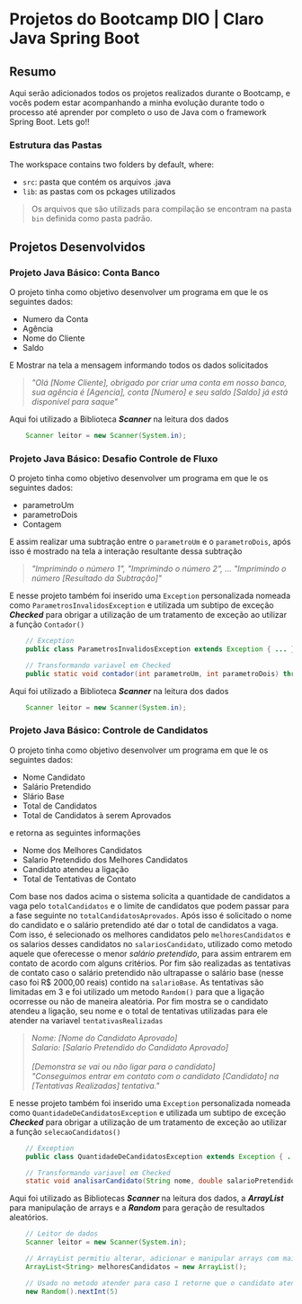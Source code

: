# Projetos do Bootcamp DIO | Claro Java Spring Boot

## Resumo

Aqui serão adicionados todos os projetos realizados durante o Bootcamp, e vocês podem estar acompanhando a minha evolução durante todo o processo até aprender por completo o uso de Java com o framework Spring Boot. Lets go!!

### Estrutura das Pastas

The workspace contains two folders by default, where:

- `src`: pasta que contém os arquivos .java
- `lib`: as pastas com os pckages utilizados

> Os arquivos que são utilizads para compilação se encontram na pasta `bin` definida como pasta padrão.

## Projetos Desenvolvidos

### Projeto Java Básico: Conta Banco

O projeto tinha como objetivo desenvolver um programa em que le os seguintes dados:

* Numero da Conta
* Agência
* Nome do Cliente
* Saldo

E Mostrar na tela a mensagem informando todos os dados solicitados

> *"Olá [Nome Cliente], obrigado por criar uma conta em nosso banco, sua agência é [Agencia], conta [Numero] e seu saldo [Saldo] já está disponível para saque"*

Aqui foi utilizado a Biblioteca ***Scanner*** na leitura dos dados

``` java
    Scanner leitor = new Scanner(System.in);
```

### Projeto Java Básico: Desafio Controle de Fluxo

O projeto tinha como objetivo desenvolver um programa em que le os seguintes dados:

* parametroUm
* parametroDois
* Contagem

E assim realizar uma subtração entre o `parametroUm` e o `parametroDois`, após isso é mostrado na tela a interação resultante dessa subtração

> *"Imprimindo o número 1", "Imprimindo o número 2", ... "Imprimindo o número [Resultado da Subtração]"*

E nesse projeto também foi inserido uma `Exception` personalizada nomeada como `ParametrosInvalidosException` e utilizada um subtipo de exceção ***Checked*** para obrigar a utilização de um tratamento de exceção ao utilizar a função `Contador()`

``` java
    // Exception
    public class ParametrosInvalidosException extends Exception { ... }

    // Transformando variavel em Checked
    public static void contador(int parametroUm, int parametroDois) throws ParametrosInvalidosException { ... }
```

Aqui foi utilizado a Biblioteca ***Scanner*** na leitura dos dados

``` java
    Scanner leitor = new Scanner(System.in);
```

### Projeto Java Básico: Controle de Candidatos

O projeto tinha como objetivo desenvolver um programa em que le os seguintes dados:

* Nome Candidato
* Salário Pretendido
* Slário Base
* Total de Candidatos
* Total de Candidatos à serem Aprovados

e retorna as seguintes informações

* Nome dos Melhores Candidatos
* Salario Pretendido dos Melhores Candidatos
* Candidato atendeu a ligação
* Total de Tentativas de Contato

Com base nos dados acima o sistema solicita a quantidade de candidatos a vaga pelo `totalCandidatos` e o limite de candidatos que podem passar para a fase seguinte no `totalCandidatosAprovados`.
Após isso é solicitado o nome do candidato e o salário pretendido até dar o total de candidatos a vaga. Com isso, é selecionado os melhores candidatos pelo `melhoresCandidatos` e os salarios desses candidatos no `salariosCandidato`, utilizado como metodo aquele que oferecesse o menor *salário pretendido*, para assim entrarem em contato de acordo com alguns critérios.
Por fim são realizadas as tentativas de contato caso o salário pretendido não ultrapasse o salário base (nesse caso foi R$ 2000,00 reais) contido na `salarioBase`. As tentativas são limitadas em 3 e foi utilizado um metodo `Random()` para que a ligação ocorresse ou não de maneira aleatória. Por fim mostra se o candidato atendeu a ligação, seu nome e o total de tentativas utilizadas para ele atender na variavel `tentativasRealizadas`

> *Nome: [Nome do Candidato Aprovado]* <br> *Salario: [Salario Pretendido do Candidato Aprovado]* <br> <br> *[Demonstra se vai ou não ligar para o candidato]* <br>
*"Conseguimos entrar em contato com o candidato [Candidato] na  [Tentativas Realizadas]  tentativa."*

E nesse projeto também foi inserido uma `Exception` personalizada nomeada como `QuantidadeDeCandidatosException` e utilizada um subtipo de exceção ***Checked*** para obrigar a utilização de um tratamento de exceção ao utilizar a função `selecaoCandidatos()`

``` java
    // Exception
    public class QuantidadeDeCandidatosException extends Exception { ... }

    // Transformando variavel em Checked
    static void analisarCandidato(String nome, double salarioPretendido) throws QuantidadeDeCandidatosException { ... }
```

Aqui foi utilizado as Bibliotecas ***Scanner*** na leitura dos dados, a ***ArrayList*** para manipulação de arrays e a ***Random*** para geração de resultados aleatórios.

``` java
    // Leitor de dados
    Scanner leitor = new Scanner(System.in);

    // ArrayList permitiu alterar, adicionar e manipular arrays com mais facilidade
    ArrayList<String> melhoresCandidatos = new ArrayList();

    // Usado no metodo atender para caso 1 retorne que o candidato atendeu
    new Random().nextInt(5)
```